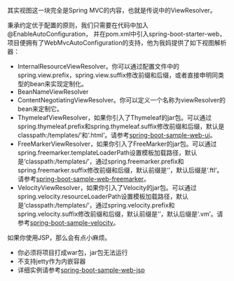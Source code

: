 其实视图这一块完全是Spring MVC的内容，也就是传说中的ViewResolver。

秉承约定优于配置的原则，我们只需要在代码中加入@EnableAutoConfiguration，
并在pom.xml中引入spring-boot-starter-web，项目便拥有了WebMvcAutoConfiguration的支持，他为我妈提供了如下视图解析器：
- InternalResourceViewResolver。你可以通过配置文件中的spring.view.prefix，spring.view.suffix修改前缀和后缀，或者直接申明同类型的bean来实现定制化。
- BeanNameViewResolver
- ContentNegotiatingViewResolver。你可以定义一个名称为viewResolver的bean来定制它。
- ThymeleafViewResolver，如果你引入了Thymeleaf的jar包。可以通过spring.thymeleaf.prefix和spring.thymeleaf.suffix修改前缀和后缀，默认是classpath:/templates/’和‘.html’。请参考[spring-boot-sample-web-ui](https://github.com/spring-projects/spring-boot/tree/v1.2.0.M2/spring-boot-samples/spring-boot-sample-web-ui)。
- FreeMarkerViewResolver，如果你引入了FreeMarker的jar包。可以通过spring.freemarker.templateLoaderPath设置模板加载路径，默认是‘classpath:/templates/’，通过spring.freemarker.prefix和spring.freemarker.suffix修改前缀和后缀，默认前缀是‘’，默认后缀是‘.ftl’。请参考[spring-boot-sample-web-freemarker](https://github.com/spring-projects/spring-boot/tree/v1.2.0.M2/spring-boot-samples/spring-boot-sample-web-freemarker)。
- VelocityViewResolver，如果你引入了Velocity的jar包。可以通过spring.velocity.resourceLoaderPath设置模板加载路径，默认是‘classpath:/templates/’，通过spring.velocity.prefix和spring.velocity.suffix修改前缀和后缀，默认前缀是‘’，默认后缀是‘.vm’。请参考[spring-boot-sample-velocity](https://github.com/spring-projects/spring-boot/tree/v1.2.0.M2/spring-boot-samples/spring-boot-sample-velocity)。

如果你使用JSP，那么会有点小麻烦。
- 你必须将项目打成war包，jar包无法运行
- 不支持jetty作为内嵌容器
- 详细实例请参考[spring-boot-sample-web-jsp](https://github.com/spring-projects/spring-boot/tree/v1.2.0.M2/spring-boot-samples/spring-boot-sample-web-jsp)
